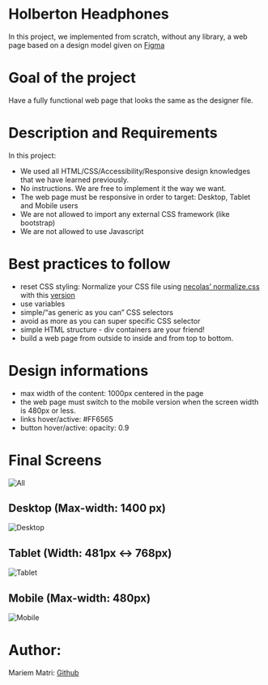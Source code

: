 # Holberton Headphones

In this project, we implemented from scratch, without any library, a web page based on a design model given on [Figma](https://www.figma.com/file/gkWRcFqkwtruWZgSfnnHF0/Holberton-School---Headphone-company)

# Goal of the project

Have a fully functional web page that looks the same as the designer file.

# Description and Requirements
In this project:

 - We used all HTML/CSS/Accessibility/Responsive design knowledges that we have learned previously.
 - No instructions. We are free to implement it the way we want.
 - The web page must be responsive in order to target: Desktop, Tablet and Mobile users
 - We are not allowed to import any external CSS framework (like bootstrap)
 - We are not allowed to use Javascript

# Best practices to follow
 - reset CSS styling: Normalize your CSS file using [necolas’ normalize.css](https://github.com/necolas/normalize.css/blob/master/normalize.css) with this [version](https://cdnjs.cloudflare.com/ajax/libs/normalize/8.0.1/normalize.min.css.)
 - use variables
 - simple/“as generic as you can” CSS selectors
 - avoid as more as you can super specific CSS selector
 - simple HTML structure - div containers are your friend!
 - build a web page from outside to inside and from top to bottom.

# Design informations
 - max width of the content: 1000px centered in the page
 - the web page must switch to the mobile version when the screen width is 480px or less.
 - links hover/active: #FF6565
 - button hover/active: opacity: 0.9

# Final Screens
![All](https://github.com/MatriMariem/holberton-headphones/blob/master/Final-screens/holberton-headphones.jpg)  


## Desktop (Max-width: 1400 px)

![Desktop](https://github.com/MatriMariem/holberton-headphones/blob/master/Final-screens/01_headphones_desktop%402x.png)  


## Tablet (Width: 481px <-> 768px)

![Tablet](https://github.com/MatriMariem/holberton-headphones/blob/master/Final-screens/01_headphones_tablet%402x.png)  


## Mobile (Max-width: 480px)

![Mobile](https://github.com/MatriMariem/holberton-headphones/blob/master/Final-screens/01_headphones_mobile%402x.png)  


# Author:

Mariem Matri: [Github](https://github.com/MatriMariem)
